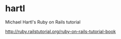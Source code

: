 hartl
=====

Michael Hartl's Ruby on Rails tutorial

http://ruby.railstutorial.org/ruby-on-rails-tutorial-book
